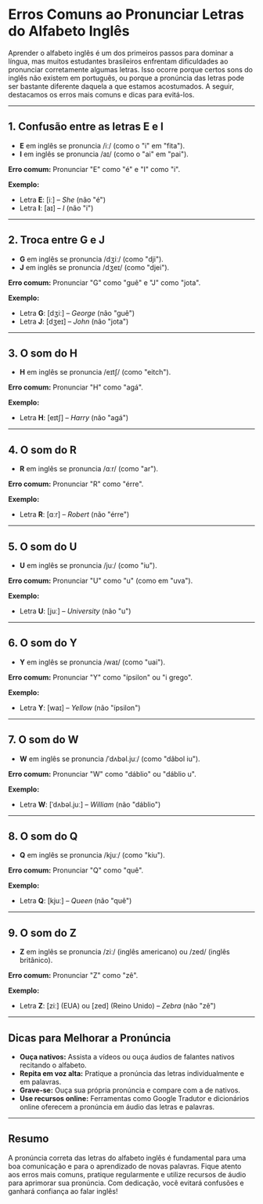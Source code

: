 
# Erros Comuns ao Pronunciar Letras do Alfabeto Inglês

Aprender o alfabeto inglês é um dos primeiros passos para dominar a língua, mas muitos estudantes brasileiros enfrentam dificuldades ao pronunciar corretamente algumas letras. Isso ocorre porque certos sons do inglês não existem em português, ou porque a pronúncia das letras pode ser bastante diferente daquela a que estamos acostumados. A seguir, destacamos os erros mais comuns e dicas para evitá-los.

---

## 1. Confusão entre as letras **E** e **I**

- **E** em inglês se pronuncia /iː/ (como o "i" em "fita").
- **I** em inglês se pronuncia /aɪ/ (como o "ai" em "pai").

**Erro comum:** Pronunciar "E" como "é" e "I" como "i".

**Exemplo:**
- Letra **E**: [iː] – *She* (não "é")
- Letra **I**: [aɪ] – *I* (não "i")

---

## 2. Troca entre **G** e **J**

- **G** em inglês se pronuncia /dʒiː/ (como "dji").
- **J** em inglês se pronuncia /dʒeɪ/ (como "djei").

**Erro comum:** Pronunciar "G" como "guê" e "J" como "jota".

**Exemplo:**
- Letra **G**: [dʒiː] – *George* (não "guê")
- Letra **J**: [dʒeɪ] – *John* (não "jota")

---

## 3. O som do **H**

- **H** em inglês se pronuncia /eɪtʃ/ (como "eitch").

**Erro comum:** Pronunciar "H" como "agá".

**Exemplo:**
- Letra **H**: [eɪtʃ] – *Harry* (não "agá")

---

## 4. O som do **R**

- **R** em inglês se pronuncia /ɑːr/ (como "ar").

**Erro comum:** Pronunciar "R" como "érre".

**Exemplo:**
- Letra **R**: [ɑːr] – *Robert* (não "érre")

---

## 5. O som do **U**

- **U** em inglês se pronuncia /juː/ (como "iu").

**Erro comum:** Pronunciar "U" como "u" (como em "uva").

**Exemplo:**
- Letra **U**: [juː] – *University* (não "u")

---

## 6. O som do **Y**

- **Y** em inglês se pronuncia /waɪ/ (como "uai").

**Erro comum:** Pronunciar "Y" como "ípsilon" ou "i grego".

**Exemplo:**
- Letra **Y**: [waɪ] – *Yellow* (não "ípsilon")

---

## 7. O som do **W**

- **W** em inglês se pronuncia /ˈdʌbəl.juː/ (como "dâbol iu").

**Erro comum:** Pronunciar "W" como "dáblio" ou "dáblio u".

**Exemplo:**
- Letra **W**: [ˈdʌbəl.juː] – *William* (não "dáblio")

---

## 8. O som do **Q**

- **Q** em inglês se pronuncia /kjuː/ (como "kiu").

**Erro comum:** Pronunciar "Q" como "quê".

**Exemplo:**
- Letra **Q**: [kjuː] – *Queen* (não "quê")

---

## 9. O som do **Z**

- **Z** em inglês se pronuncia /ziː/ (inglês americano) ou /zed/ (inglês britânico).

**Erro comum:** Pronunciar "Z" como "zê".

**Exemplo:**
- Letra **Z**: [ziː] (EUA) ou [zed] (Reino Unido) – *Zebra* (não "zê")

---

## Dicas para Melhorar a Pronúncia

- **Ouça nativos:** Assista a vídeos ou ouça áudios de falantes nativos recitando o alfabeto.
- **Repita em voz alta:** Pratique a pronúncia das letras individualmente e em palavras.
- **Grave-se:** Ouça sua própria pronúncia e compare com a de nativos.
- **Use recursos online:** Ferramentas como Google Tradutor e dicionários online oferecem a pronúncia em áudio das letras e palavras.

---

## Resumo

A pronúncia correta das letras do alfabeto inglês é fundamental para uma boa comunicação e para o aprendizado de novas palavras. Fique atento aos erros mais comuns, pratique regularmente e utilize recursos de áudio para aprimorar sua pronúncia. Com dedicação, você evitará confusões e ganhará confiança ao falar inglês!

```
